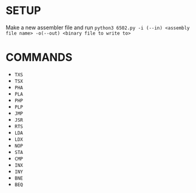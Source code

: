 # SETUP
Make a new assembler file and run `python3 6502.py -i (--in) <assembly file name> -o(--out) <binary file to write to>`
# COMMANDS
- `TXS`
- `TSX`
- `PHA`
- `PLA`
- `PHP`
- `PLP`
- `JMP`
- `JSR`
- `RTS`
- `LDA`
- `LDX`
- `NOP`
- `STA`
- `CMP`
- `INX`
- `INY`
- `BNE`
- `BEQ`